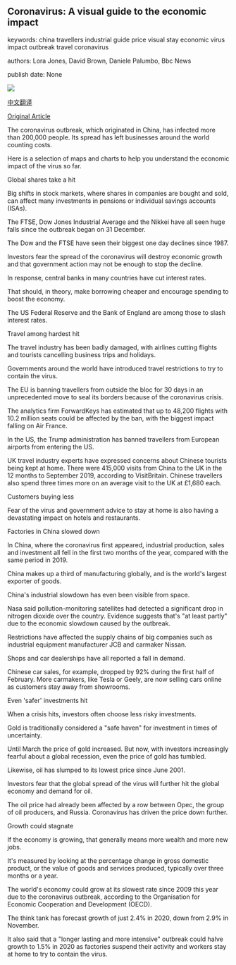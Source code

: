 ## Coronavirus: A visual guide to the economic impact

keywords: china travellers industrial guide price visual stay economic virus impact outbreak travel coronavirus

authors: Lora Jones, David Brown, Daniele Palumbo, Bbc News

publish date: None

![](https://ichef.bbci.co.uk/news/1024/branded_news/115CC/production/_111361117_coronavirus_economic_impact_976_v2-nc.jpg)

[中文翻译](Coronavirus%3A%20A%20visual%20guide%20to%20the%20economic%20impact_zh.md)

[Original Article](https://www.bbc.com/news/business-51706225)

The coronavirus outbreak, which originated in China, has infected more than 200,000 people. Its spread has left businesses around the world counting costs.

Here is a selection of maps and charts to help you understand the economic impact of the virus so far.

Global shares take a hit

Big shifts in stock markets, where shares in companies are bought and sold, can affect many investments in pensions or individual savings accounts (ISAs).

The FTSE, Dow Jones Industrial Average and the Nikkei have all seen huge falls since the outbreak began on 31 December.

The Dow and the FTSE have seen their biggest one day declines since 1987.

Investors fear the spread of the coronavirus will destroy economic growth and that government action may not be enough to stop the decline.

In response, central banks in many countries have cut interest rates.

That should, in theory, make borrowing cheaper and encourage spending to boost the economy.

The US Federal Reserve and the Bank of England are among those to slash interest rates.

Travel among hardest hit

The travel industry has been badly damaged, with airlines cutting flights and tourists cancelling business trips and holidays.

Governments around the world have introduced travel restrictions to try to contain the virus.

The EU is banning travellers from outside the bloc for 30 days in an unprecedented move to seal its borders because of the coronavirus crisis.

The analytics firm ForwardKeys has estimated that up to 48,200 flights with 10.2 million seats could be affected by the ban, with the biggest impact falling on Air France.

In the US, the Trump administration has banned travellers from European airports from entering the US.

UK travel industry experts have expressed concerns about Chinese tourists being kept at home. There were 415,000 visits from China to the UK in the 12 months to September 2019, according to VisitBritain. Chinese travellers also spend three times more on an average visit to the UK at £1,680 each.

Customers buying less

Fear of the virus and government advice to stay at home is also having a devastating impact on hotels and restaurants.

Factories in China slowed down

In China, where the coronavirus first appeared, industrial production, sales and investment all fell in the first two months of the year, compared with the same period in 2019.

China makes up a third of manufacturing globally, and is the world's largest exporter of goods.

China's industrial slowdown has even been visible from space.

Nasa said pollution-monitoring satellites had detected a significant drop in nitrogen dioxide over the country. Evidence suggests that's "at least partly" due to the economic slowdown caused by the outbreak.

Restrictions have affected the supply chains of big companies such as industrial equipment manufacturer JCB and carmaker Nissan.

Shops and car dealerships have all reported a fall in demand.

Chinese car sales, for example, dropped by 92% during the first half of February. More carmakers, like Tesla or Geely, are now selling cars online as customers stay away from showrooms.

Even 'safer' investments hit

When a crisis hits, investors often choose less risky investments.

Gold is traditionally considered a "safe haven" for investment in times of uncertainty.

Until March the price of gold increased. But now, with investors increasingly fearful about a global recession, even the price of gold has tumbled.

Likewise, oil has slumped to its lowest price since June 2001.

Investors fear that the global spread of the virus will further hit the global economy and demand for oil.

The oil price had already been affected by a row between Opec, the group of oil producers, and Russia. Coronavirus has driven the price down further.

Growth could stagnate

If the economy is growing, that generally means more wealth and more new jobs.

It's measured by looking at the percentage change in gross domestic product, or the value of goods and services produced, typically over three months or a year.

The world's economy could grow at its slowest rate since 2009 this year due to the coronavirus outbreak, according to the Organisation for Economic Cooperation and Development (OECD).

The think tank has forecast growth of just 2.4% in 2020, down from 2.9% in November.

It also said that a "longer lasting and more intensive" outbreak could halve growth to 1.5% in 2020 as factories suspend their activity and workers stay at home to try to contain the virus.